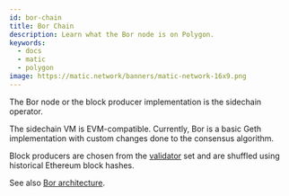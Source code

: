 ```yaml
---
id: bor-chain
title: Bor Chain
description: Learn what the Bor node is on Polygon.
keywords:
  - docs
  - matic
  - polygon
image: https://matic.network/banners/matic-network-16x9.png 
---
```


The Bor node or the block producer implementation is the sidechain operator.

The sidechain VM is EVM-compatible. Currently, Bor is a basic Geth implementation with custom changes done to the consensus algorithm.

Block producers are chosen from the [validator](/docs/validate/glossary#validator) set and are shuffled using historical Ethereum block hashes.

See also [Bor architecture](/docs/contribute/bor/overview).
